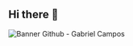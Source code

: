## Hi there 👋
![Banner Github - Gabriel Campos](https://github.com/user-attachments/assets/2e20c5d5-3ace-4a42-ad57-c03655320400)

<!--
**GabrielCampoz/GabrielCampoz** is a ✨ _s![Uploading Banner Github - Gabriel Campos.png…]()
pecial_ ✨ repository because its `README.md` (this file) appears on your GitHub profile.

Here are some ideas to get you started:

- 🔭 I’m currently working on ...
- 🌱 I’m currently learning ...
- 👯 I’m looking to collaborate on ...
- 🤔 I’m looking for help with ...
- 💬 Ask me about ...
- 📫 How to reach me: ...
- 😄 Pronouns: ...
- ⚡ Fun fact: ...
-->
